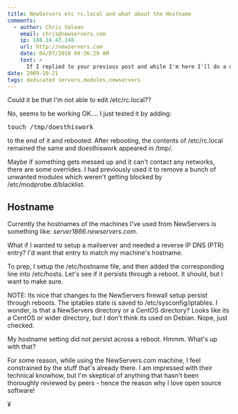 ```yaml
---
title: NewServers etc rc.local and what about the Hostname 
comments:
  - author: Chris Valean
    email: chris@newservers.com
    ip: 188.24.43.148
    url: http://newservers.com
    date: 04/07/2010 09:36:29 AM
    text: >
      If I replied to your previous post and while I'm here I'll do a quick reply here as well. :)<br/><br/>NewServers does very little modifications to an OS before it's deployed, we do not want to customize the OS to the point where it can produce incompatibilities with customer's configuration.<br/><br/>This is available for the iptables configuration and rc.local - which runs only at first boot after a restore, then it's all your to modify since you have full root/Administrator access to the servers.<br/><br/>You don't have to feel constrained, we can detail you the changes and additions that we do to an OS so you can see that there are really no important changes compared to a clean CD install for eg.<br/>Again, feel free to contact us via Live Chat or tickets at any time.<br/>Regards,<br/>Chris Valean<br/>MCSA, MCITP, MCTS, Tech Support Team<br/>NewServers Inc. <a href="http://newservers.com" rel="nofollow">http://newservers.com</a>
date: 2009-10-21
tags: dedicated servers,modules,newservers
---
```

Could it be that I'm not able to edit /etc/rc.local??

No, seems to be working OK.... I just tested it by adding:

<pre>
touch /tmp/doesthiswork
</pre>

to the end of it and rebooted. After rebooting, the contents of /etc/rc.local remained the same and doesthiswork appeared in /tmp/.

Maybe if something gets messed up and it can't contact any networks, there are some overrides. I had previously used it to remove a bunch of unwanted modules which weren't getting blocked by /etc/modprobe.d/blacklist.

**Hostname**
--------------------

Currently the hostnames of the machines I've used from NewServers is something like: *server1866.newservers.com*.

What if I wanted to setup a mailserver and needed a reverse IP DNS (PTR) entry? I'd want that entry to match my machine's hostname.

To prep, I setup the /etc/hostname file, and then added the corresponding line into /etc/hosts. Let's see if it persists through a reboot. It should, but I want to make sure.

NOTE: Its nice that changes to the NewServers firewall setup persist through reboots. The iptables state is saved to /etc/sysconfig/iptables. I wonder, is that a NewServers directory or a CentOS directory? Looks like its a CentOS or wider directory, but I don't think its used on Debian. Nope, just checked.

My hostname setting did not persist across a reboot. Hmmm. What's up with that?

For some reason, while using the NewServers.com machine, I feel constrained by the stuff that's already there. I am impressed with their technical knowhow, but I'm skeptical of anything that hasn't been thoroughly reviewed by peers - hence the reason why I love open source software!

¥

